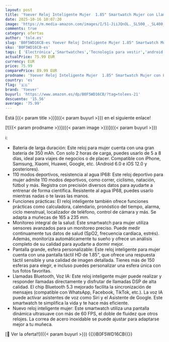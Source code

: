 ```yaml
---
layout: post
title: 'Yoever Reloj Inteligente Mujer  1.85" Smartwatch Mujer con Llamadas y Whatsapp Notificación  SpO2/Pulsómetro/Sueño/Podómetro  110 Modos Deporte  IP68 para Android iOS Dorado'
date: 2025-10-16 10:07:20
image: 'https://m.media-amazon.com/images/I/51-JiiJQnOL._SL500_._SL400_.jpg'
comments: true
category: ofertas
author: 'tole.es'
slug: 'B0F5WD16CB-es Yoever Reloj Inteligente Mujer 1.85" Smartwatch Mujer con...'
sku: 'B0F5WD16CB-es'
tags: [ 'Electrónica','Smartwatches','Tecnología para vestir','android','yoever','🇪🇸', ]
actualPrice: 75.99 EUR
currency: EUR
price: 75.99
comparePrice: 89.99 EUR
prodname: 'Yoever Reloj Inteligente Mujer  1.85" Smartwatch Mujer con Llamadas y Whatsapp Notificación  SpO2/Pulsómetro/Sueño/Podómetro  110 Modos Deporte  IP68 para Android iOS Dorado'
country: 'es'
flag: '🇪🇸'
brand: 'Yoever'
buyurl: 'https://www.amazon.es/dp/B0F5WD16CB/?tag=tolees-21'
descuento: '15.56'
average: '75.99'
---
```


Está [{{< param title >}}]({{< param buyurl >}}) en el siguiente enlace!

[![{{< param prodname >}}]({{< param image >}})]({{< param buyurl >}})

ℹ️:

- Batería de larga duración: Este reloj para mujer cuenta con una gran batería de 350 mAh. Con solo 2 horas de carga, puedes usarlo de 5 a 8 días, ideal para viajes de negocios o de placer. Compatible con iPhone, Samsung, Xiaomi, Huawei, Google, etc. (Android 6.0 e iOS 12.0 y posteriores).
- 110 modos deportivos, resistencia al agua IP68: Este reloj deportivo para mujer admite 110 modos deportivos, como correr, ciclismo, natación, fútbol y más. Registra con precisión diversos datos para ayudarte a entrenar de forma científica. Resistente al agua IP68, puedes usarlo mientras nadas o te lavas las manos.
- Funciones prácticas: El reloj inteligente también ofrece funciones prácticas como calculadora, calendario, pronóstico del tiempo, alarma, ciclo menstrual, localizador de teléfono, control de cámara y más. Se adapta a muñecas de 165 a 235 mm.
- Monitoreo integral de la salud: Este smartwatch para mujer utiliza sensores avanzados para un monitoreo preciso. Puede medir continuamente tus datos de salud (SpO2, frecuencia cardíaca, estrés). Además, monitoriza automáticamente tu sueño y ofrece un análisis completo de su calidad para ayudarte a dormir mejor.
- Pantalla grande, esfera personalizable: Este reloj inteligente para mujer cuenta con una pantalla táctil HD de 1.85", que ofrece una respuesta táctil sensible y una calidad de imagen detallada. Tienes más de 150 esferas para elegir, e incluso puedes personalizar una esfera única con tus fotos favoritas.
- Llamadas Bluetooth, Voz IA: Este reloj inteligente mujer puede realizar y responder llamadas directamente y disfrutar de llamadas DSP de alta calidad. El chip Bluetooth 5.3 mejorado facilita la sincronización de mensajes (compatible con WhatsApp, Facebook, TikTok, etc.). La voz IA puede activar asistentes de voz como Siri y el Asistente de Google. Este smartwatch te simplifica la vida y te hace más eficiente.
- Nuevo reloj inteligente mujer: Este smartwatch utiliza una pantalla dinámica ultrasuave con más de 60 FPS, el doble de fluidez que otros relojes. La correa de acero inoxidable se puede ajustar para adaptarse mejor a tu muñeca.

[🛒 Ver la oferta!!]({{< param buyurl >}})
{{<world>}}B0F5WD16CB{{</world>}}
